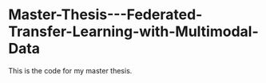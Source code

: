 # Master-Thesis---Federated-Transfer-Learning-with-Multimodal-Data
This is the code for my master thesis. 
